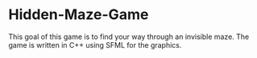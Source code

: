 # Hidden-Maze-Game

This goal of this game is to find your way through an invisible maze.  The game is written in C++ using SFML for the graphics.  
